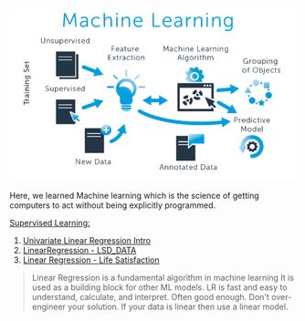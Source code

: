 ![png](images/ml_image.png)
---
Here, we learned Machine learning which is the science of getting computers to act without being explicitly programmed.

[Supervised Learning:](https://github.com/cliferraren/Machine-Learning/tree/master/Supervised)
 1. [Univariate Linear Regression Intro](http://localhost:8888/notebooks/Machine-Learning/Supervised/Univariate_Linear_Regression.ipynb)
 1. [LinearRegression - LSD_DATA](http://localhost:8888/notebooks/Machine-Learning/Supervised/LinearRegression_LSD_DATA.ipynb#Linear-Regression)
 1. [Linear Regression - Life Satisfaction](https://github.com/cliferraren/Machine-Learning/blob/master/Supervised/LifeSatisfaction_vs_Income.ipynb)

> Linear Regression is a fundamental algorithm in machine learning
> It is used as a building block for other ML models.
> LR is fast and easy to understand, calculate, and interpret.
> Often good enough. Don't over-engineer your solution. If your data is linear then use a linear model.


 

